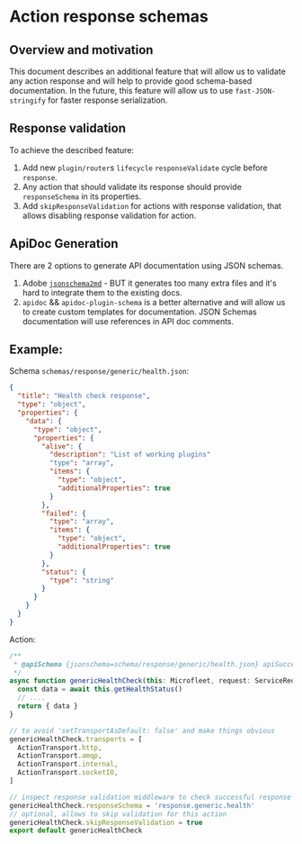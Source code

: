 # Action response schemas

## Overview and motivation

This document describes an additional feature that will allow us to validate any action response and will help to provide good schema-based documentation.
In the future, this feature will allow us to use `fast-JSON-stringify` for faster response serialization.

## Response validation

To achieve the described feature:

1. Add new `plugin/router`s `lifecycle` `responseValidate` cycle before `response`.
2. Any action that should validate its response should provide `responseSchema` in its properties.
3. Add `skipResponseValidation` for actions with response validation, that allows disabling response validation for action.

## ApiDoc Generation
There are 2 options to generate API documentation using JSON schemas.
1. Adobe [`jsonschema2md`](https://github.com/adobe/jsonschema2md/) - BUT it generates too many extra files and it's hard to integrate them to the existing docs.
2. `apidoc` && `apidoc-plugin-schema` is a better alternative and will allow us to create custom templates for documentation. JSON Schemas documentation will use references in API doc comments.

## Example:
Schema `schemas/response/generic/health.json`:
```json
{
  "title": "Health check response",
  "type": "object",
  "properties": {
    "data": {
      "type": "object",
      "properties": {
        "alive": {
          "description": "List of working plugins"
          "type": "array",
          "items": {
            "type": "object",
            "additionalProperties": true
          }
        },
        "failed": {
          "type": "array",
          "items": {
            "type": "object",
            "additionalProperties": true
          }
        },
        "status": {
          "type": "string"
        }
      }
    }
  }
}
```

Action:

```javascript
/**
 * @apiSchema {jsonschema=schema/response/generic/health.json} apiSuccess 
 */
async function genericHealthCheck(this: Microfleet, request: ServiceRequest): Promise<{ data: HealthStatus }> {
  const data = await this.getHealthStatus()
  // ....
  return { data }
}

// to avoid 'setTransportAsDefault: false' and make things obvious
genericHealthCheck.transports = [
  ActionTransport.http,
  ActionTransport.amqp,
  ActionTransport.internal,
  ActionTransport.socketIO,
]

// inspect response validation middleware to check successful response
genericHealthCheck.responseSchema = 'response.generic.health'
// optional, allows to skip validation for this action
genericHealthCheck.skipResponseValidation = true
export default genericHealthCheck
```


